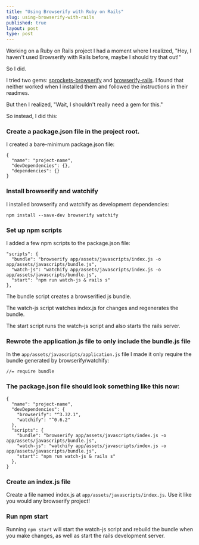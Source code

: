 ```yaml
---
title: "Using Browserify with Ruby on Rails"
slug: using-browserify-with-rails
published: true
layout: post
type: post
---
```


Working on a Ruby on Rails project I had a moment where I realized, "Hey, I haven't used Browserify with Rails before, maybe I should try that out!"

So I did.

I tried two gems: [sprockets-browserify](https://github.com/janv/sprockets-browserify) and [browserify-rails](https://github.com/hsume2/browserify-rails). I found that neither worked when I installed them and followed the instructions in their readmes.

But then I realized, "Wait, I shouldn't really need a gem for this."

So instead, I did this:

### Create a package.json file in the project root.

I created a bare-minimum package.json file:

```
{
  "name": "project-name",
  "devDependencies": {},
  "dependencies": {}
}
```

### Install browserify and watchify

I installed browserify and watchify as development dependencies:

```
npm install --save-dev browserify watchify
```

### Set up npm scripts


I added a few npm scripts to the package.json file:

```
"scripts": {
  "bundle": "browserify app/assets/javascripts/index.js -o app/assets/javascripts/bundle.js",
  "watch-js": "watchify app/assets/javascripts/index.js -o app/assets/javascripts/bundle.js",
  "start": "npm run watch-js & rails s"
},
```

The bundle script creates a browserified js bundle.

The watch-js script watches index.js for changes and regenerates the bundle.

The start script runs the watch-js script and also starts the rails server.


### Rewrote the application.js file to only include the bundle.js file

In the `app/assets/javascripts/application.js` file I made it only require the bundle generated by browserify/watchify:

```
//= require bundle
```

### The package.json file should look something like this now:

```
{
  "name": "project-name",
  "devDependencies": {
    "browserify": "^3.32.1",
    "watchify": "^0.6.2"
  },
  "scripts": {
    "bundle": "browserify app/assets/javascripts/index.js -o app/assets/javascripts/bundle.js",
    "watch-js": "watchify app/assets/javascripts/index.js -o app/assets/javascripts/bundle.js",
    "start": "npm run watch-js & rails s"
  },
}
```

### Create an index.js file

Create a file named index.js at `app/assets/javascripts/index.js`. Use it like you would any browserify project!

### Run npm start

Running `npm start` will start the watch-js script and rebuild the bundle when you make changes, as well as start the rails development server.
